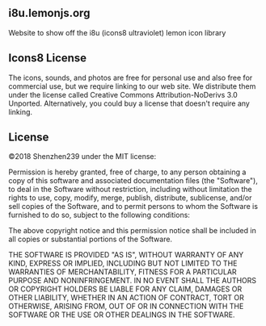 ## i8u.lemonjs.org

Website to show off the i8u (icons8 ultraviolet) lemon icon library

## Icons8 License
The icons, sounds, and photos are free for personal use and also free for
commercial use, but we require linking to our web site. We distribute them
under the license called Creative Commons Attribution-NoDerivs 3.0 Unported.
Alternatively, you could buy a license that doesn't require any linking.

## License

©2018 Shenzhen239 under the MIT license:

Permission is hereby granted, free of charge, to any person obtaining a copy of
this software and associated documentation files (the "Software"), to deal in
the Software without restriction, including without limitation the rights to
use, copy, modify, merge, publish, distribute, sublicense, and/or sell copies
of the Software, and to permit persons to whom the Software is furnished to do
so, subject to the following conditions:

The above copyright notice and this permission notice shall be included in all
copies or substantial portions of the Software.

THE SOFTWARE IS PROVIDED "AS IS", WITHOUT WARRANTY OF ANY KIND, EXPRESS OR
IMPLIED, INCLUDING BUT NOT LIMITED TO THE WARRANTIES OF MERCHANTABILITY,
FITNESS FOR A PARTICULAR PURPOSE AND NONINFRINGEMENT. IN NO EVENT SHALL THE
AUTHORS OR COPYRIGHT HOLDERS BE LIABLE FOR ANY CLAIM, DAMAGES OR OTHER
LIABILITY, WHETHER IN AN ACTION OF CONTRACT, TORT OR OTHERWISE, ARISING FROM,
OUT OF OR IN CONNECTION WITH THE SOFTWARE OR THE USE OR OTHER DEALINGS IN THE
SOFTWARE.
